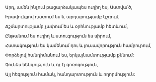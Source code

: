 Արդ, ամեն ինչում բացարձակապես ուղիղ ես, Աստվա՛ծ,

Իրավունքով դատում ես և արդարությամբ կշռում,

Ճշմարտությամբ չափում ես և օրհնությամբ հետևում,

Ընթանում ես ուղիղ և ստուգություն ես սիրում,

Հստակություն ես կամենում դու և լուսավորություն համբուրում,

Փորձելով հանդիմանում ես, երկայնամտությամբ քննում:

Չունես նենգություն և ոչ էլ գոռոզություն,

Այլ հեզություն համակ, հանդարտություն և ողորմություն: